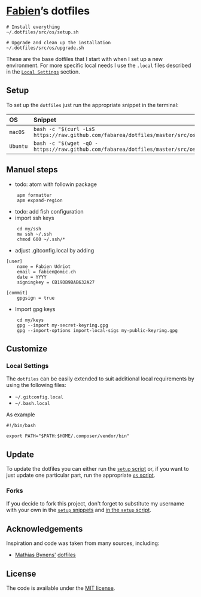 # [Fabien](https://github.com/fabarea)’s dotfiles

```
# Install everything
~/.dotfiles/src/os/setup.sh

# Upgrade and clean up the installation
~/.dotfiles/src/os/upgrade.sh
```

These are the base dotfiles that I start with when I set up a
new environment. For more specific local needs I use the `.local`
files described in the [`Local Settings`](#local-settings) section.

## Setup

To set up the `dotfiles` just run the appropriate snippet in the
terminal:

| OS | Snippet |
|:---|:---|
| `macOS` | `bash -c "$(curl -LsS https://raw.github.com/fabarea/dotfiles/master/src/os/setup.sh)"` |
| `Ubuntu` | `bash -c "$(wget -qO - https://raw.github.com/fabarea/dotfiles/master/src/os/setup.sh)"` |


## Manuel steps

* todo: atom with followin package

```
    apm formatter
    apm expand-region
```

* todo: add fish configuration
* import ssh keys

```
    cd my/ssh
    mv ssh ~/.ssh
    chmod 600 ~/.ssh/*
```

* adjust .gitconfig.local by adding

```
[user]
	name = Fabien Udriot
	email = fabien@omic.ch
	date = YYYY
	signingkey = CB19DB9BAB632A27

[commit]
	gpgsign = true
```

* Import gpg keys

```
    cd my/keys
    gpg --import my-secret-keyring.gpg
    gpg --import-options import-local-sigs my-public-keyring.gpg
```

## Customize

### Local Settings

The `dotfiles` can be easily extended to suit additional local
requirements by using the following files:

* `~/.gitconfig.local`
* `~/.bash.local`

As example
```
#!/bin/bash

export PATH="$PATH:$HOME/.composer/vendor/bin"
```

## Update

To update the dotfiles you can either run the [`setup`
script](src/os/setup.sh) or, if you want to just update one particular
part, run the appropriate [`os` script](src/os).

### Forks

If you decide to fork this project, don't forget to substitute my
username with your own in the [`setup` snippets](#setup) and [in the
`setup` script](https://github.com/fabarea/dotfiles/blob/1503cf23ef23f6e31342b140bcd246625160b94f/src/os/setup.sh#L3).

## Acknowledgements

Inspiration and code was taken from many sources, including:

* [Mathias Bynens'](https://github.com/mathiasbynens)
  [dotfiles](https://github.com/mathiasbynens/dotfiles)

## License

The code is available under the [MIT license](LICENSE.txt).
